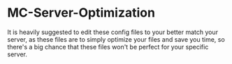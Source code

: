 # MC-Server-Optimization
It is heavily suggested to edit these config files to your better match your server,
as these files are to simply optimize your files and save you time,
so there's a big chance that these files won't be perfect for your specific server.
